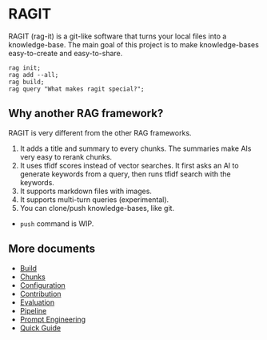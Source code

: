 # RAGIT

RAGIT (rag-it) is a git-like software that turns your local files into a knowledge-base. The main goal of this project is to make knowledge-bases easy-to-create and easy-to-share.

```
rag init;
rag add --all;
rag build;
rag query "What makes ragit special?";
```

## Why another RAG framework?

RAGIT is very different from the other RAG frameworks.

1. It adds a title and summary to every chunks. The summaries make AIs very easy to rerank chunks.
2. It uses tfidf scores instead of vector searches. It first asks an AI to generate keywords from a query, then runs tfidf search with the keywords.
3. It supports markdown files with images.
4. It supports multi-turn queries (experimental).
5. You can clone/push knowledge-bases, like git.
  - `push` command is WIP.

## More documents

- [Build](./build.md)
- [Chunks](./chunks.md)
- [Configuration](./config.md)
- [Contribution](./contribution.md)
- [Evaluation](./eval.md)
- [Pipeline](./pipeline.md)
- [Prompt Engineering](./prompt_engineering.md)
- [Quick Guide](./quick_guide.md)

